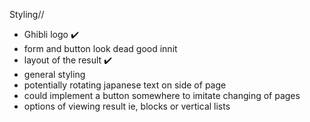 Styling//

- Ghibli logo ✔️ 
- form and button look dead good innit
- layout of the result ✔️
- general styling 
- potentially rotating japanese text on side of page
- could implement a button somewhere to imitate changing of pages 
- options of viewing result ie, blocks or vertical lists